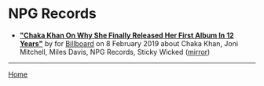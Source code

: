 # NPG Records

 - [**"Chaka Khan On Why She Finally Released Her First Album In 12 Years"**](https://www.billboard.com/articles/news/8496614/chaka-khan-hello-happiness-interview) by  for [Billboard](https://www.billboard.com/) on 8 February 2019 about Chaka Khan, Joni Mitchell, Miles Davis, NPG Records, Sticky Wicked ([mirror](https://web.archive.org/web/*/https://www.billboard.com/articles/news/8496614/chaka-khan-hello-happiness-interview))

----

[Home](../)
